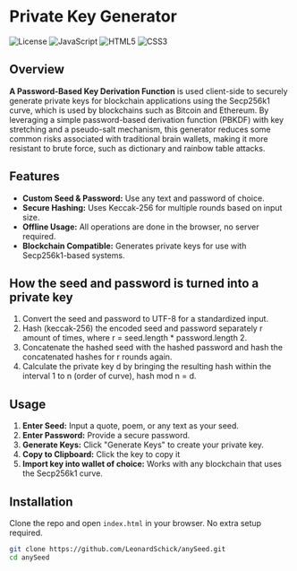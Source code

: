 # Private Key Generator
![License](https://img.shields.io/badge/license-MIT-blue.svg)
![JavaScript](https://img.shields.io/badge/JavaScript-ES6%2B-yellow.svg)
![HTML5](https://img.shields.io/badge/HTML5-%E2%9C%93-orange.svg)
![CSS3](https://img.shields.io/badge/CSS3-%E2%9C%93-blue.svg)

## Overview
**A Password-Based Key Derivation Function** is used client-side to securely generate private keys for blockchain applications using the Secp256k1 curve, which is used by blockchains such as Bitcoin and Ethereum. By leveraging a simple password-based derivation function (PBKDF) with key stretching and a pseudo-salt mechanism, this generator reduces some common risks associated with traditional brain wallets, making it more resistant to brute force, such as dictionary and rainbow table attacks.


## Features
- **Custom Seed & Password:** Use any text and password of choice.
- **Secure Hashing:** Uses Keccak-256 for multiple rounds based on input size.
- **Offline Usage:** All operations are done in the browser, no server required.
- **Blockchain Compatible:** Generates private keys for use with Secp256k1-based systems.

## How the seed and password is turned into a private key
1. Convert the seed and password to UTF-8 for a standardized input.
2. Hash (keccak-256) the encoded seed and password separately r amount of times, where r = seed.length * password.length 2.
3. Concatenate the hashed seed with the hashed password and hash the concatenated hashes for r rounds again.
4. Calculate the private key d by bringing the resulting hash within the interval 1 to n (order of curve), hash mod n = d.

## Usage
1. **Enter Seed:** Input a quote, poem, or any text as your seed.
2. **Enter Password:** Provide a secure password.
3. **Generate Keys:** Click "Generate Keys" to create your private key.
4. **Copy to Clipboard:** Click the key to copy it
5. **Import key into wallet of choice:** Works with any blockchain that uses the Secp256k1 curve. 

## Installation
Clone the repo and open `index.html` in your browser. No extra setup required.

```bash
git clone https://github.com/LeonardSchick/anySeed.git
cd anySeed
